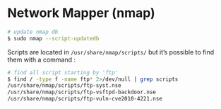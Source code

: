 # Network Mapper (nmap)

````bash
# update nmap db
$ sudo nmap --script-updatedb
````

Scripts are located in `/usr/share/nmap/scripts/` but it’s possible to find them with a command :

````bash
# find all script starting by 'ftp'
$ find / -type f -name ftp* 2>/dev/null | grep scripts
/usr/share/nmap/scripts/ftp-syst.nse
/usr/share/nmap/scripts/ftp-vsftpd-backdoor.nse
/usr/share/nmap/scripts/ftp-vuln-cve2010-4221.nse
````
